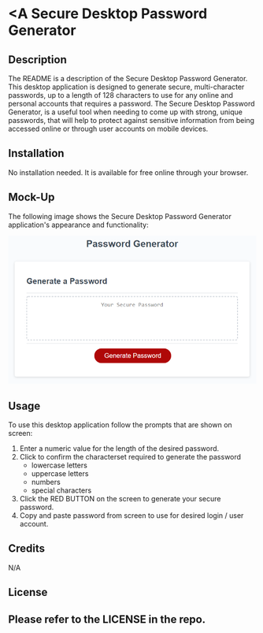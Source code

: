# <A Secure Desktop Password Generator

## Description

The README is a description of the Secure Desktop Password Generator. This desktop application is designed to generate secure, multi-character passwords, up to a length of 128 characters to use for any online and personal accounts that requires a password. The Secure Desktop Password Generator, is a useful tool when needing to come up with strong, unique passwords, that will help to protect against sensitive information from being accessed online or through user accounts on mobile devices. 

## Installation

No installation needed. It is available for free online through your browser.

## Mock-Up

The following image shows the Secure Desktop Password Generator application's appearance and functionality:

![The Password Generator application displays a red button to "Generate Password".](./images/03-javascript-homework-demo.png)

## Usage

To use this desktop application follow the prompts that are shown on screen:
1. Enter a numeric value for the length of the desired password.
2. Click to confirm the characterset required to generate the password
    - lowercase letters
    - uppercase letters
    - numbers
    - special characters
3. Click the RED BUTTON on the screen to generate your secure password.
4. Copy and paste password from screen to use for desired login / user account.  

## Credits

N/A

## License

Please refer to the LICENSE in the repo.
---

